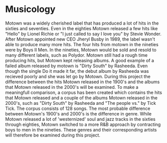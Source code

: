 # Musicology

Motown was a widely cherished label that has produced a lot of hits in the sixties and seventies. Even in the eighties Motown released a few hits like "Hello" by Lionel Richie or "I just called to say I love you" by Stevie Wonder. After Motown appointed new CEO Jheryl Busby in 1989, the label wasn't able to produce many more hits. The four hits from motown in the nineties were by Boys II Men. In the nineties, Motown would be sold and resold to many different labels, such as Polydor. Motown still had a rough time producing hits, but Motown kept releasing albums. A good example of a failed album released by motown is "Dirty South" by Rasheeda. Even though the single Do it made it far, the debut album by Rasheeda was recieved poorly and she was let go by Motown. During this project the difference between the hits Motown released in the 1900's and the albums that Motown released in the 2000's will be examined. To make a meaningfull comparison, a corpus has been created which contains the hits that Motown released and a couple of the albums Motown released in the 2000's, such as "Dirty South" by Rasheeda and "The people vs." by Tick Tick. The corpus consists of 128 songs. The most probable difference between Motown's 1900's and 2000's is the difference in genre. While Motown released a lot of 'westernized' soul and jazz tracks in the sixties through eighties, Motown switched to a more R&B approach by contracting boys to men in the nineties. These genres and their corresponding artists will therefore be examined during this project.
